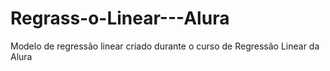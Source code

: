 # Regrass-o-Linear---Alura
Modelo de regressão linear criado durante o curso de Regressão Linear da Alura
